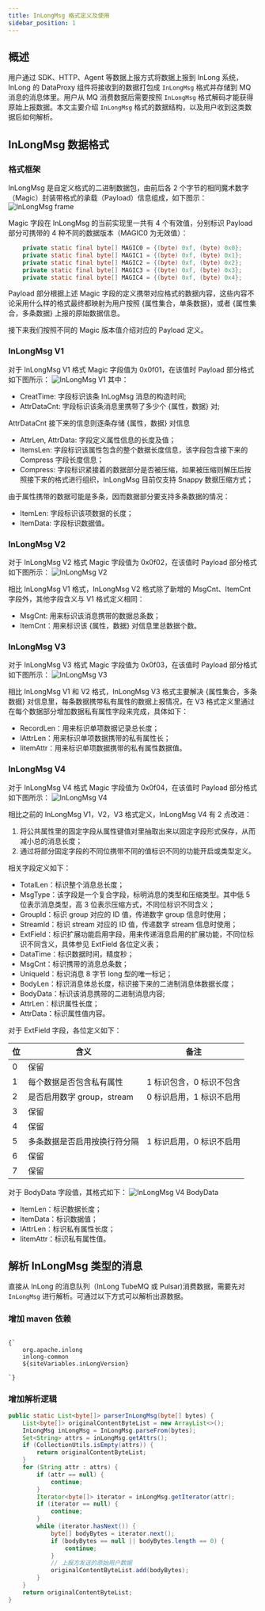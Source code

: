 ```yaml
---
title: InLongMsg 格式定义及使用
sidebar_position: 1
---
```


## 概述
用户通过 SDK、HTTP、Agent 等数据上报方式将数据上报到 InLong 系统，InLong 的 DataProxy 组件将接收到的数据打包成 `InLongMsg` 格式并存储到 MQ 消息的消息体里。用户从 MQ 消费数据后需要按照 `InLongMsg` 格式解码才能获得原始上报数据。本文主要介绍 `InLongMsg` 格式的数据结构，以及用户收到这类数据后如何解析。

## InLongMsg 数据格式
### 格式框架
InLongMsg 是自定义格式的二进制数据包，由前后各 2 个字节的相同魔术数字（Magic）封装带格式的承载（Payload）信息组成，如下图示：
![InLongMsg frame](img/inlongmsg_frame.png)

Magic 字段在 InLongMsg 的当前实现里一共有 4 个有效值，分别标识 Payload 部分可携带的 4 种不同的数据版本（MAGIC0 为无效值）：
```java
    private static final byte[] MAGIC0 = {(byte) 0xf, (byte) 0x0};
    private static final byte[] MAGIC1 = {(byte) 0xf, (byte) 0x1};
    private static final byte[] MAGIC2 = {(byte) 0xf, (byte) 0x2};
    private static final byte[] MAGIC3 = {(byte) 0xf, (byte) 0x3};
    private static final byte[] MAGIC4 = {(byte) 0xf, (byte) 0x4};
```
Payload 部分根据上述 Magic 字段的定义携带对应格式的数据内容，这些内容不论采用什么样的格式最终都映射为用户按照 {属性集合，单条数据}，或者 {属性集合，多条数据} 上报的原始数据信息。

接下来我们按照不同的 Magic 版本值介绍对应的 Payload 定义。

### InLongMsg V1
对于 InLongMsg V1 格式 Magic 字段值为 0x0f01，在该值时 Payload 部分格式如下图所示：
![InLongMsg V1](img/inlongmsg_v1.png)
其中：
- CreatTime: 字段标识该条 InLogMsg 消息的构造时间;
- AttrDataCnt: 字段标识该条消息里携带了多少个 {属性，数据} 对;
  
AttrDataCnt 接下来的信息则逐条存储 {属性，数据} 对信息
- AttrLen, AttrData: 字段定义属性信息的长度及值；
- ItemsLen: 字段标识该属性包含的整个数据长度信息，该字段包含接下来的 Compress 字段长度信息；
- Compress: 字段标识紧接着的数据部分是否被压缩，如果被压缩则解压后按照接下来的格式进行组织，InLongMsg 目前仅支持 Snappy 数据压缩方式；

由于属性携带的数据可能是多条，因而数据部分要支持多条数据的情况：
- ItemLen: 字段标识该项数据的长度；
- ItemData: 字段标识数据值。

### InLongMsg V2
对于 InLongMsg V2 格式 Magic 字段值为 0x0f02，在该值时 Payload 部分格式如下图所示：
![InLongMsg V2](img/inlongmsg_v2.png)

相比 InLongMsg V1 格式，InLongMsg V2 格式除了新增的 MsgCnt、ItemCnt 字段外，其他字段含义与 V1 格式定义相同：

- MsgCnt: 用来标识该消息携带的数据总条数；
- ItemCnt：用来标识该 {属性，数据} 对信息里总数据个数。

### InLongMsg V3
对于 InLongMsg V3 格式 Magic 字段值为 0x0f03，在该值时 Payload 部分格式如下图所示：
![InLongMsg V3](img/inlongmsg_v3.png)

相比 InLongMsg V1 和 V2 格式，InLongMsg V3 格式主要解决 {属性集合，多条数据} 对信息里，每条数据携带私有属性的数据上报情况，在 V3 格式定义里通过在每个数据部分增加数据私有属性字段来完成，具体如下：

- RecordLen：用来标识单项数据记录总长度；
- IAttrLen：用来标识单项数据携带的私有属性长；
- IitemAttr：用来标识单项数据携带的私有属性数据值。

### InLongMsg V4
对于 InLongMsg V4 格式 Magic 字段值为 0x0f04，在该值时 Payload 部分格式如下图所示：
![InLongMsg V4](img/inlongmsg_v4.png)

相比之前的 InLongMsg V1，V2，V3 格式定义，InLongMsg V4 有 2 点改进：
1. 将公共属性里的固定字段从属性键值对里抽取出来以固定字段形式保存，从而减小总的消息长度；
2. 通过将部分固定字段的不同位携带不同的值标识不同的功能开启或类型定义。

相关字段定义如下：

- TotalLen：标识整个消息总长度；
- MsgType：该字段是一个复合字段，标明消息的类型和压缩类型。其中低 5 位表示消息类型，高 3 位表示压缩方式，不同位标识不同含义；
- GroupId：标识 group 对应的 ID 值，传递数字 group 信息时使用；
- StreamId：标识 stream 对应的 ID 值，传递数字 stream 信息时使用；
- ExtField：标识扩展功能启用字段，用来传递消息启用的扩展功能，不同位标识不同含义，具体参见 ExtField 各位定义表；
- DataTime：标识数据时间，精度秒；
- MsgCnt：标识携带的消息总条数；
- UniqueId：标识消息 8 字节 long 型的唯一标记；
- BodyLen：标识消息体总长度，标识接下来的二进制消息体数据长度；
- BodyData：标识该消息携带的二进制消息内容;
- AttrLen：标识属性长度；
- AttrData：标识属性值内容。
  
对于 ExtField 字段，各位定义如下：

| 位 | 含义                  | 备注             |
|---|---------------------|----------------|
| 0 | 保留                  |                |
| 1 | 每个数据是否包含私有属性   | 1 标识包含，0 标识不包含 |
| 2 | 是否启用数字 group，stream | 0 标识启用，1 标识不启用 |
| 3 | 保留                  |                |
| 4 | 保留                  |                |
| 5 | 多条数据是否启用按换行符分隔      | 1 标识启用，0 标识不启用 |
| 6 | 保留                  |                |
| 7 | 保留                  |                |

对于 BodyData 字段值，其格式如下：
![InLongMsg V4 BodyData](img/inlongmsg_v4_bodydata.png)

- ItemLen：标识数据长度；
- ItemData：标识数据值；
- IAttrLen：标识私有属性长度；
- IitemAttr：标识私有属性值。


## 解析 InLongMsg 类型的消息
直接从 InLong 的消息队列（InLong TubeMQ 或 Pulsar)消费数据，需要先对`InLongMsg` 进行解析。可通过以下方式可以解析出源数据。

### 增加 maven 依赖
<pre><code parentName="pre">
{`<dependency>
    <groupId>org.apache.inlong</groupId>
    <artifactId>inlong-common</artifactId>
    <version>${siteVariables.inLongVersion}</version>
</dependency>
`}
</code></pre>

### 增加解析逻辑
```java
public static List<byte[]> parserInLongMsg(byte[] bytes) {
    List<byte[]> originalContentByteList = new ArrayList<>();
    InLongMsg inLongMsg = InLongMsg.parseFrom(bytes);
    Set<String> attrs = inLongMsg.getAttrs();
    if (CollectionUtils.isEmpty(attrs)) {
        return originalContentByteList;
    }
    for (String attr : attrs) {
        if (attr == null) {
            continue;
        }
        Iterator<byte[]> iterator = inLongMsg.getIterator(attr);
        if (iterator == null) {
            continue;
        }
        while (iterator.hasNext()) {
            byte[] bodyBytes = iterator.next();
            if (bodyBytes == null || bodyBytes.length == 0) {
                continue;
            }
            // 上报方发送的原始用户数据
            originalContentByteList.add(bodyBytes);
        }
    }
    return originalContentByteList;
}
```